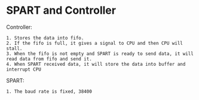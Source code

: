 SPART and Controller
=========================
Controller: 

	1. Stores the data into fifo. 
	2. If the fifo is full, it gives a signal to CPU and then CPU will stall. 
	3. When the fifo is not empty and SPART is ready to send data, it will read data from fifo and send it.
	4. When SPART received data, it will store the data into buffer and interrupt CPU

SPART: 
	
	1. The baud rate is fixed, 38400
